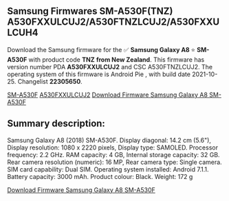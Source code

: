 <h2>Samsung Firmwares SM-A530F(TNZ) A530FXXULCUJ2/A530FTNZLCUJ2/A530FXXULCUH4</h2>
Download the Samsung firmware for the ✅ <strong>Samsung Galaxy A8 </strong> ⭐ <strong>SM-A530F</strong> with product code <strong>TNZ</strong> <strong> from New Zealand</strong>. This firmware has version number PDA <strong>A530FXXULCUJ2</strong> and CSC A530FTNZLCUJ2. The operating system of this firmware is Android Pie , with build date 2021-10-25. Changelist <strong>22305650</strong>.


[SM-A530F](https://samfirm.shop/samsung/model/SM-A530F)
[A530FXXULCUJ2](https://samfirm.shop/samsung/pda/A530FXXULCUJ2)
[Download Firmware Samsung Galaxy A8 SM-A530F](https://samfirm.shop/samsung/firmware/468018)
<h2>Summary description:</h2>
<p>Samsung Galaxy A8 (2018) SM-A530F. Display diagonal: 14.2 cm (5.6"), Display resolution: 1080 x 2220 pixels, Display type: SAMOLED. Processor frequency: 2.2 GHz. RAM capacity: 4 GB, Internal storage capacity: 32 GB. Rear camera resolution (numeric): 16 MP, Rear camera type: Single camera. SIM card capability: Dual SIM. Operating system installed: Android 7.1.1. Battery capacity: 3000 mAh. Product colour: Black. Weight: 172 g</p>


[Download Firmware Samsung Galaxy A8 SM-A530F](https://samfirm.shop/samsung/firmware/468018)
